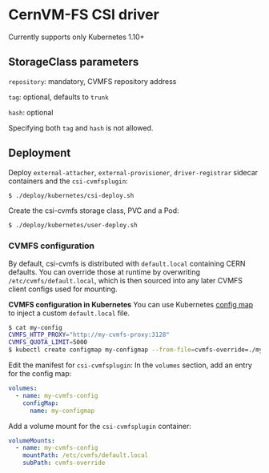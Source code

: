 # CernVM-FS CSI driver

Currently supports only Kubernetes 1.10+

## StorageClass parameters

`repository`: mandatory, CVMFS repository address

`tag`: optional, defaults to `trunk`

`hash`: optional

Specifying both `tag` and `hash` is not allowed.

## Deployment

Deploy `external-attacher`, `external-provisioner`, `driver-registrar` sidecar containers and the `csi-cvmfsplugin`:

```bash
$ ./deploy/kubernetes/csi-deploy.sh
```

Create the csi-cvmfs storage class, PVC and a Pod:

```bash
$ ./deploy/kubernetes/user-deploy.sh
```

### CVMFS configuration

By default, csi-cvmfs is distributed with `default.local` containing CERN defaults. You can override those at runtime by overwriting `/etc/cvmfs/default.local`, which is then sourced into any later CVMFS client configs used for mounting.

**CVMFS configuration in Kubernetes**
You can use Kubernetes [config map](https://kubernetes.io/docs/tasks/configure-pod-container/configure-pod-configmap/) to inject a custom `default.local` file.

```bash
$ cat my-config
CVMFS_HTTP_PROXY="http://my-cvmfs-proxy:3128"
CVMFS_QUOTA_LIMIT=5000
$ kubectl create configmap my-configmap --from-file=cvmfs-override=./my-config
```
Edit the manifest for `csi-cvmfsplugin`:
In the `volumes` section, add an entry for the config map:
```yaml
volumes:
  - name: my-cvmfs-config
    configMap:
      name: my-configmap
```
Add a volume mount for the `csi-cvmfsplugin` container:
```yaml
volumeMounts:
  - name: my-cvmfs-config
    mountPath: /etc/cvmfs/default.local
    subPath: cvmfs-override
```
